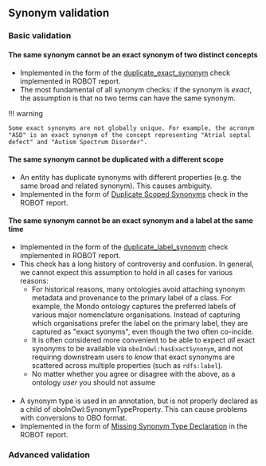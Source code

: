 ## Synonym validation

### Basic validation

#### The same synonym cannot be an exact synonym of two distinct concepts

- Implemented in the form of the [duplicate_exact_synonym](https://robot.obolibrary.org/report_queries/duplicate_exact_synonym) check implemented in ROBOT report.
- The most fundamental of all synonym checks: if the synonym is _exact_, the assumption is that no two terms can have the same synonym.

!!! warning

    Some exact synonyms are not globally unique. For example, the acronym "ASD" is an exact synonym of the concept representing "Atrial septal defect" and "Autism Spectrum Disorder".

#### The same synonym cannot be duplicated with a different scope 

- An entity has duplicate synonyms with different properties (e.g. the same broad and related synonym). This causes ambiguity.
- Implemented in the form of [Duplicate Scoped Synonyms](https://robot.obolibrary.org/report_queries/duplicate_scoped_synonym) check in the ROBOT report.

#### The same synonym cannot be an exact synonym and a label at the same time

- Implemented in the form of the [duplicate_label_synonym](https://robot.obolibrary.org/report_queries/duplicate_label_synonym) check implemented in ROBOT report.
- This check has a long history of controversy and confusion. In general, we cannot expect this assumption to hold in all cases for various reasons:
    - For historical reasons, many ontologies avoid attaching synonym metadata and provenance to the primary label of a class. For example, the Mondo ontology captures the preferred labels of various major nomenclature organisations. Instead of capturing which organisations prefer the label on the primary label, they are captured as "exact syonyms", even though the two often co-incide.
    - It is often considered more convenient to be able to expect _all_ exact synonyms to be available via `oboInOwl:hasExactSynonym`, and not requiring downstream users to _know_ that exact synonyms are scattered across multiple properties (such as `rdfs:label`).
    - No matter whether you agree or disagree with the above, as a ontology _user_ you should not assume
 
#### 

- A synonym type is used in an annotation, but is not properly declared as a child of oboInOwl:SynonymTypeProperty. This can cause problems with conversions to OBO format.
- Implemented in the form of [Missing Synonym Type Declaration](https://robot.obolibrary.org/report_queries/missing_synonymtype_declaration) in the ROBOT report.

### Advanced validation


